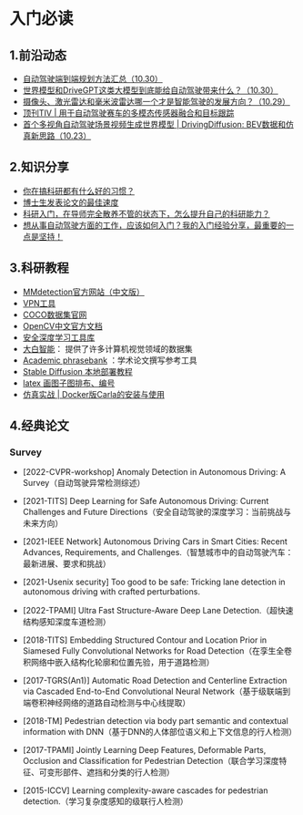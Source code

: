 # 入门必读



## 1.前沿动态

- [自动驾驶端到端规划方法汇总（10.30）](https://mp.weixin.qq.com/s/ZJtMU3zGciot1g5BoCe9Ow)
- [世界模型和DriveGPT这类大模型到底能给自动驾驶带来什么？（10.30）](https://mp.weixin.qq.com/s/jJkwrf_-1mjO4yGjbJXb3Q)
- [摄像头、激光雷达和毫米波雷达哪一个才是智能驾驶的发展方向？（10.29）](https://mp.weixin.qq.com/s/4yDO3hgABxekXrg-0X5sAQ)
- [顶刊TIV | 用于自动驾驶赛车的多模态传感器融合和目标跟踪](https://mp.weixin.qq.com/s/v4Mmghz-g5iKSQ4S4oSM_A)
- [首个多视角自动驾驶场景视频生成世界模型 | DrivingDiffusion: BEV数据和仿真新思路（10.23）](https://mp.weixin.qq.com/s/OUunfvirlpUS3zvibj9YDw)



## 2.知识分享

- [你在搞科研都有什么好的习惯？](https://mp.weixin.qq.com/s/MVnr8sV0i2qXjSGT2xmJ2w)
- [博士生发表论文的最佳速度](https://blog.sina.com.cn/s/blog_4b2b16c90102zppf.html) 
- [科研入门，在导师完全散养不管的状态下，怎么提升自己的科研能力？](https://www.zhihu.com/question/385466539/answer/2268892163)
- [想从事自动驾驶方面的工作，应该如何入门？我的入门经验分享，最重要的一点是坚持！](https://mp.weixin.qq.com/s/_8fCZMvmpIB92pBF59xrgg)



## 3.科研教程

- [MMdetection官方网站（中文版）](https://mmdetection.readthedocs.io/zh_CN/latest/overview.html)
- [VPN工具](https://v1.fastlink-aff02.com/user)
- [COCO数据集官网](https://cocodataset.org/#home)
- [OpenCV中文官方文档](https://www.woshicver.com/)
- [安全深度学习工具库](https://sdle2018.github.io/SDLE/V1.1/en/Repository.html)
- [大白智能](https://www.jiangdabai.com/)： 提供了许多计算机视觉领域的数据集
- [Academic phrasebank](https://www.phrasebank.manchester.ac.uk/introducing-work/) ：学术论文撰写参考工具
- [Stable Diffusion 本地部署教程](https://www.bilibili.com/read/cv18292916/)
- [latex 画图子图排布、编号](https://zhuanlan.zhihu.com/p/414859221)
- [仿真实战 | Docker版Carla的安装与使用](https://mp.weixin.qq.com/s/ygYaVGlgEiOu_s4LfmZnow)



## 4.经典论文

### Survey

- [2022-CVPR-workshop] Anomaly Detection in Autonomous Driving: A Survey（自动驾驶异常检测综述）
- [2021-TITS] Deep Learning for Safe Autonomous Driving: Current Challenges and Future Directions（安全自动驾驶的深度学习：当前挑战与未来方向）
- [2021-IEEE Network] Autonomous Driving Cars in Smart Cities: Recent Advances, Requirements, and Challenges.（智慧城市中的自动驾驶汽车：最新进展、要求和挑战）



- [2021-Usenix security] Too good to be safe: Tricking lane detection in autonomous driving with crafted perturbations.
- [2022-TPAMI] Ultra Fast Structure-Aware Deep Lane Detection.（超快速结构感知深度车道检测）
- [2018-TITS] Embedding Structured Contour and Location Prior in Siamesed Fully Convolutional Networks for Road Detection（在孪生全卷积网络中嵌入结构化轮廓和位置先验，用于道路检测）
- [2017-TGRS(An1)] Automatic Road Detection and Centerline Extraction via Cascaded End-to-End Convolutional Neural Network（基于级联端到端卷积神经网络的道路自动检测与中心线提取）

- [2018-TM] Pedestrian detection via body part semantic and contextual information with DNN（基于DNN的人体部位语义和上下文信息的行人检测）
- [2017-TPAMI] Jointly Learning Deep Features, Deformable Parts, Occlusion and Classification for Pedestrian Detection（联合学习深度特征、可变形部件、遮挡和分类的行人检测）
- [2015-ICCV] Learning complexity-aware cascades for pedestrian detection.（学习复杂度感知的级联行人检测）
